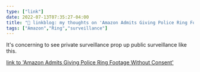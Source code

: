 ```yaml
---
type: ["link"]
date: 2022-07-13T07:35:27-04:00
title: "🔗 linkblog: my thoughts on 'Amazon Admits Giving Police Ring Footage Without Consent'"
tags: ["Amazon","Ring","surveillance"]
---
```

It's concerning to see private surveillance prop up public surveillance like this.
 

[link to 'Amazon Admits Giving Police Ring Footage Without Consent'](https://theintercept.com/2022/07/13/amazon-ring-camera-footage-police-ed-markey/)
